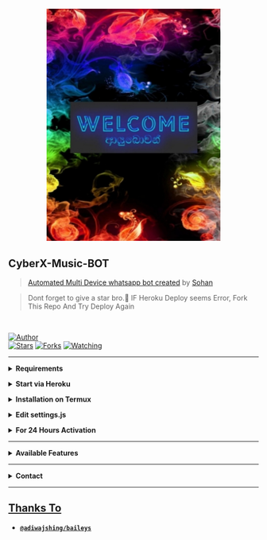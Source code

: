 <p align="center">
<img src="Sohan.jpg" alt="nz" width="350"/>
</p>

## CyberX-Music-BOT

> [Automated Multi Device whatsapp bot created](https://github.com/Mathiya578/CyberX-MATHIYA-Music-Bot) by [Sohan](github.com/Mathiya578)

> Dont forget to give a star bro.🥲 IF Heroku Deploy seems Error, Fork This Repo And Try Deploy Again

</br>

<a href="https://github.com/Mathiya578"><img title="Author" src="https://img.shields.io/badge/Author-Sohan Matheesha-blue.svg?color=54aeff&style=for-the-badge&logo=github" /></a>  
<a href="https://github.com/Mathiya578/CyberX-MATHIYA-Music-Bot"><img title="Stars" src="https://img.shields.io/github/stars/Mathiya578/CyberX-MATHIYA-Music-Bot?color=54aeff&style=flat-square" /></a>
<a href="https://github.com/Mathiya578/CyberX-MATHIYA-Music-Bot/network/members"><img title="Forks" src="https://img.shields.io/github/forks/Mathiya578/CyberX-MATHIYA-Music-Bot?color=54aeff&style=flat-square" /></a>
<a href="https://github.com/Mathiya578/CyberX-MATHIYA-Music-Bot/watchers"><img title="Watching" src="https://img.shields.io/github/watchers/Mathiya578/CyberX-MATHIYA-Music-Bot?label=watchers&color=54aeff&style=flat-square" /></a> <br>

---

<!-- Requirements -->
<b><details><summary>Requirements</summary></b>
* Some Text Editor
* [Node JS](https://nodejs.org/en/)
* [Git](https://git-scm.com/downloads)
* [FFMPEG](https://ffmpeg.org/download.html)
  
```bash
Add FFmpeg to PATH environment variable
```
</details>


<!-- Start via Heroku -->
<b><details><summary>Start via Heroku</summary></b>

* Scan QR In Your Whatsapp From [Here](https://replit.com/@Mathiya578/Sohan-QR-Generator?output%20only=1&lite=1#index.js)

* then Deploy The Bot From [Here](https://heroku.com/deploy)
* Wait 5-10 Min To Deploy 
* After Deploying On The Worker And Check The Logs

</details>



<!-- Installation via Termux -->
<b><details><summary>Installation on Termux</summary></b>
```bash
> apt update
> apt upgrade
> pkg update && pkg upgrade
> pkg install bash
> pkg install libwebp
> pkg install git -y
> pkg install nodejs -y 
> pkg install ffmpeg -y 
> pkg install wget
> pkg install imagemagick -y
> git clone https://github.com/Mathiya578/CyberX-MATHIYA-Music-Bot
> cd CyberX-MATHIYA-Music-Bot 
> npm install
```
</details>

<!-- Edit -->
<b><details><summary>Edit settings.js</summary></b>
```bash
global.APIKeys = {
	'https://zenzapis.xyz': 'YOURAPIKEY',
}
  
global.owner = ["94757962326"]
global.ownername = ["Sohan"]
```
</details>


<!-- 24hrs-->
<b><details><summary>For 24 Hours Activation</summary></b>

```bash
npm i -g pm2 && pm2 start index.js && pm2 save && pm2 logs
```

</details>

----


<b><details><summary>Available Features</summary><br>
	
| Features |  Availability |
| :------: |  :----------: |
|   Convert     |       ✅     |
|   Database     |       ✅     |
|   Owner     |       ✅    |
|   Islami     |       ✅     |
|   Downloader     |       ✅     |
|   Webzone     |       ✅[      |
|   Searching     |       ✅      |
|   Textpro     |       ✅      |
|   Ephoto     |       ✅     |
|   Anime Web     |       ✅      |
|   Stalker     |       ✅      |
|   Random Text     |       ✅     |
|   Random Image     |       ✅     |
|   Nekos Life     |       ✅      |
|   More Nsfw     |       ✅      |
|   Creator     |       ✅      |

</details>


----

<!-- Contact Owner -->
<b><details><summary>Contact</summary></b>

## ```Connect With Me```
<p align="center">
<a href="https://wa.me/94757962326"><img src="https://img.shields.io/badge/Contact Sohan-25D366?style=for-the-badge&logo=whatsapp&logoColor=white" />
<a href="https://my-website1349.yolasite.com"><img src="https://img.shields.io/badge/MY WEB-ff0000?style=for-the-badge&logo=youtube&logoColor=ff000000&link=https://www.youtube.com/c/BOTINDO" /><br>
</p>

</details>


</details><hr>

## Thanks To
* [`@adiwajshing/baileys`](https://github.com/adiwajshing/baileys)

